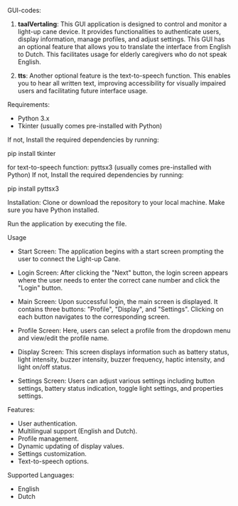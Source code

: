 GUI-codes:

1. **taalVertaling**:
This GUI application is designed to control and monitor a light-up cane device. It provides functionalities to authenticate users, display information, manage profiles, and adjust settings.
This GUI has an optional feature that allows you to translate the interface from English to Dutch.
This facilitates usage for elderly caregivers who do not speak English.

2. **tts**:
Another optional feature is the text-to-speech function.
This enables you to hear all written text, improving accessibility for visually impaired users and facilitating future interface usage.


Requirements:
- Python 3.x
- Tkinter (usually comes pre-installed with Python)
  
If not, Install the required dependencies by running:

pip install tkinter  

for text-to-speech function: 
pyttsx3 (usually comes pre-installed with Python)
If not, Install the required dependencies by running:

pip install pyttsx3

Installation:
Clone or download the repository to your local machine.
Make sure you have Python installed.


Run the application by executing the file.


Usage
- Start Screen: The application begins with a start screen prompting the user to connect the Light-up Cane.

- Login Screen: After clicking the "Next" button, the login screen appears where the user needs to enter the correct cane number and click the "Login" button.

- Main Screen: Upon successful login, the main screen is displayed. It contains three buttons: "Profile", "Display", and "Settings". Clicking on each button navigates to the corresponding screen.

- Profile Screen: Here, users can select a profile from the dropdown menu and view/edit the profile name.

- Display Screen: This screen displays information such as battery status, light intensity, buzzer intensity, buzzer frequency, haptic intensity, and light on/off status.

- Settings Screen: Users can adjust various settings including button settings, battery status indication, toggle light settings, and properties settings.

Features:
- User authentication.
- Multilingual support (English and Dutch).
- Profile management.
- Dynamic updating of display values.
- Settings customization.
- Text-to-speech options. 

Supported Languages:
- English
- Dutch


